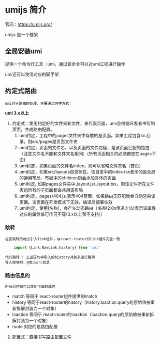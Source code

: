 # umijs 简介

官网：https://umijs.org/


umijs 是一个框架

## 全局安装umi
提供一个命令行工具：umi，通过该命令可以对umi工程进行操作

umi还可以使用对应的脚手架


## 约定式路由

    umi对于路由的处理，主要通过两种方式：
**umi 3.x以上**
1. 约定式：使用约定好的文件夹和文件，来代表页面，umi会根据开发者书写的页面，生成路由配置。
    1. umi约定，工程中的pages文件夹中存放的是页面。如果工程包含src目录，则src/pages是页面文件夹
    2. umi约定，页面的文件名，以及页面的文件路径，是该页面匹配的路由（注意文件名不能和文件夹名相同）(所有页面相关的必须都放在pages下面)
    3. umi约定，如果页面的文件名index，则可以省略文件夹名（首页）
    4. umi约定，如果src/layouts目录存在，该目录中的index.tsx表示的是全局的通用布局，布局中的children则会添加具体的页面
    5. umi约定, 如果pages文件夹中_layout.js/_layout.tsx，则该文件所在文件夹的所有的子页面都会共用该布局
    6. umi约定，pages/404.js,表示404页面，如果路由无匹配就会自动渲染该页面。该页面在开发模式下无效，编译后部署生效
    7. umi约定，使用[名称]，会产生动态路由（$名称$(2.0x传递方法)表示该属性对应的属性值可传可不穿(3.x以上暂不支持)）
### 跳转
    在要跳转的地方引入link组件，与react-router的link组件完全一致
```js
    import {Link,NavLink,history} from 'umi'
```
    代码跳转 : 上述语句中引入的history对象来进行跳转
    导入模块时，@表示src目录
### 路由信息的
    所有组件都可以拿到下面的属性
 - match 等同于 react-router组件提供的match
 - history 等同于react-router的history（history.loaction.query的原始值被重新拆解封装为一个对象）
 - loaction 等同于 react-router的loaction（loaction.query的原始值被重新拆解封装为一个对象）
 - route 对应的是路由配置
 
2. 配置式：直接书写路由配置文件